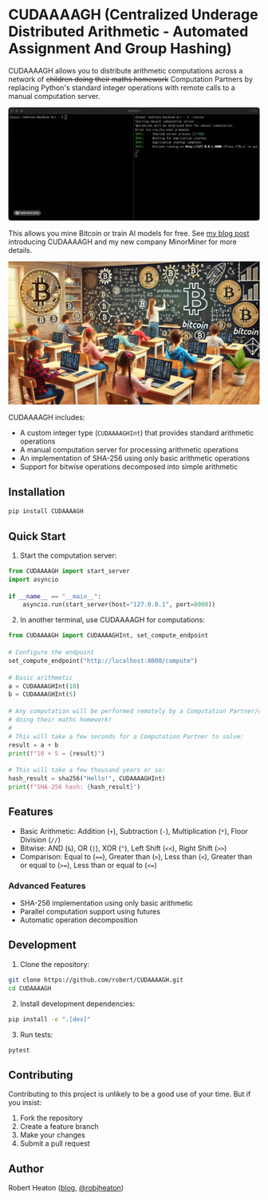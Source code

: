 # CUDAAAAGH (Centralized Underage Distributed Arithmetic - Automated Assignment And Group Hashing)

CUDAAAAGH allows you to distribute arithmetic computations across a network of ~~children doing their maths homework~~ Computation Partners by replacing Python's standard integer operations with remote calls to a manual computation server.

![image](./assets/demo-slower.gif)

This allows you mine Bitcoin or train AI models for free. See [my blog post](https://robertheaton.com/minorminer) introducing CUDAAAAGH and my new company MinorMiner for more details.

![image](./assets/cover.webp)

CUDAAAAGH includes:

- A custom integer type (`CUDAAAAGHInt`) that provides standard arithmetic operations
- A manual computation server for processing arithmetic operations
- An implementation of SHA-256 using only basic arithmetic operations
- Support for bitwise operations decomposed into simple arithmetic

## Installation

```bash
pip install CUDAAAAGH
```

## Quick Start

1. Start the computation server:

```python
from CUDAAAAGH import start_server
import asyncio

if __name__ == "__main__":
    asyncio.run(start_server(host="127.0.0.1", port=8000))
```

2. In another terminal, use CUDAAAAGH for computations:

```python
from CUDAAAAGH import CUDAAAAGHInt, set_compute_endpoint

# Configure the endpoint
set_compute_endpoint("http://localhost:8000/compute")

# Basic arithmetic
a = CUDAAAAGHInt(10)
b = CUDAAAAGHInt(5)

# Any computation will be performed remotely by a Computation Partner/child
# doing their maths homework!
#
# This will take a few seconds for a Computation Partner to solve:
result = a + b
print(f"10 + 5 = {result}")

# This will take a few thousand years or so:
hash_result = sha256("Hello!", CUDAAAAGHInt)
print(f"SHA-256 hash: {hash_result}")
```

## Features

* Basic Arithmetic: Addition (`+`), Subtraction (`-`), Multiplication (`*`), Floor Division (`//`)
* Bitwise: AND (`&`), OR (`|`), XOR (`^`), Left Shift (`<<`), Right Shift (`>>`)
* Comparison: Equal to (`==`), Greater than (`>`), Less than (`<`), Greater than or equal to (`>=`), Less than or equal to (`<=`)

### Advanced Features
- SHA-256 implementation using only basic arithmetic
- Parallel computation support using futures
- Automatic operation decomposition

## Development

1. Clone the repository:
```bash
git clone https://github.com/robert/CUDAAAAGH.git
cd CUDAAAAGH
```

2. Install development dependencies:
```bash
pip install -e ".[dev]"
```

3. Run tests:
```bash
pytest
```

## Contributing

Contributing to this project is unlikely to be a good use of your time. But if you insist:

1. Fork the repository
2. Create a feature branch
3. Make your changes
4. Submit a pull request

## Author

Robert Heaton ([blog](https://robertheaton.com), [@robjheaton](https://twitter.com/robjheaton))

